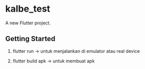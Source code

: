 # kalbe_test

A new Flutter project.

## Getting Started

1. flutter run -> untuk menjalankan di emulator atau real device

2. flutter build apk -> untuk membuat apk
